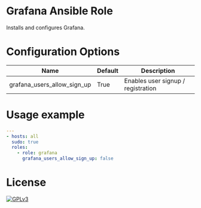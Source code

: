 # Grafana Ansible Role

Installs and configures Grafana.

# Configuration Options

Name                        | Default | Description
----------------------------|---------|------------------------------------------------
grafana_users_allow_sign_up | True    | Enables user signup / registration

# Usage example

```yaml
---
- hosts: all
  sudo: true
  roles:
    - role: grafana
      grafana_users_allow_sign_up: false
```

# License

[![GPLv3](http://www.gnu.org/graphics/gplv3-127x51.png)](http://www.gnu.org/licenses/gpl-3.0.html)

